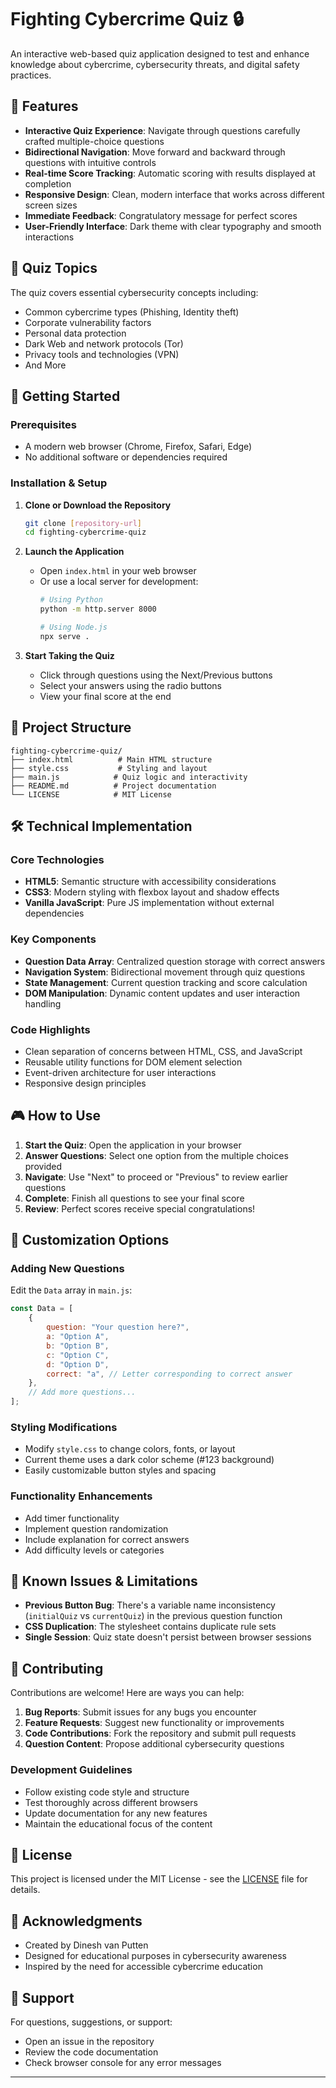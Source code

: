 # Fighting Cybercrime Quiz 🔒

An interactive web-based quiz application designed to test and enhance knowledge about cybercrime, cybersecurity threats, and digital safety practices.

## 🌟 Features

- **Interactive Quiz Experience**: Navigate through questions carefully crafted multiple-choice questions
- **Bidirectional Navigation**: Move forward and backward through questions with intuitive controls
- **Real-time Score Tracking**: Automatic scoring with results displayed at completion
- **Responsive Design**: Clean, modern interface that works across different screen sizes
- **Immediate Feedback**: Congratulatory message for perfect scores
- **User-Friendly Interface**: Dark theme with clear typography and smooth interactions

## 🎯 Quiz Topics

The quiz covers essential cybersecurity concepts including:
- Common cybercrime types (Phishing, Identity theft)
- Corporate vulnerability factors
- Personal data protection
- Dark Web and network protocols (Tor)
- Privacy tools and technologies (VPN)
- And More

## 🚀 Getting Started

### Prerequisites
- A modern web browser (Chrome, Firefox, Safari, Edge)
- No additional software or dependencies required

### Installation & Setup

1. **Clone or Download the Repository**
   ```bash
   git clone [repository-url]
   cd fighting-cybercrime-quiz
   ```

2. **Launch the Application**
   - Open `index.html` in your web browser
   - Or use a local server for development:
     ```bash
     # Using Python
     python -m http.server 8000
     
     # Using Node.js
     npx serve .
     ```

3. **Start Taking the Quiz**
   - Click through questions using the Next/Previous buttons
   - Select your answers using the radio buttons
   - View your final score at the end

## 📁 Project Structure

```
fighting-cybercrime-quiz/
├── index.html          # Main HTML structure
├── style.css           # Styling and layout
├── main.js            # Quiz logic and interactivity
├── README.md          # Project documentation
└── LICENSE            # MIT License
```

## 🛠️ Technical Implementation

### Core Technologies
- **HTML5**: Semantic structure with accessibility considerations
- **CSS3**: Modern styling with flexbox layout and shadow effects
- **Vanilla JavaScript**: Pure JS implementation without external dependencies

### Key Components
- **Question Data Array**: Centralized question storage with correct answers
- **Navigation System**: Bidirectional movement through quiz questions
- **State Management**: Current question tracking and score calculation
- **DOM Manipulation**: Dynamic content updates and user interaction handling

### Code Highlights
- Clean separation of concerns between HTML, CSS, and JavaScript
- Reusable utility functions for DOM element selection
- Event-driven architecture for user interactions
- Responsive design principles

## 🎮 How to Use

1. **Start the Quiz**: Open the application in your browser
2. **Answer Questions**: Select one option from the multiple choices provided
3. **Navigate**: Use "Next" to proceed or "Previous" to review earlier questions
4. **Complete**: Finish all questions to see your final score
5. **Review**: Perfect scores receive special congratulations!

## 🔧 Customization Options

### Adding New Questions
Edit the `Data` array in `main.js`:
```javascript
const Data = [
    {
        question: "Your question here?",
        a: "Option A",
        b: "Option B", 
        c: "Option C",
        d: "Option D",
        correct: "a", // Letter corresponding to correct answer
    },
    // Add more questions...
];
```

### Styling Modifications
- Modify `style.css` to change colors, fonts, or layout
- Current theme uses a dark color scheme (#123 background)
- Easily customizable button styles and spacing

### Functionality Enhancements
- Add timer functionality
- Implement question randomization
- Include explanation for correct answers
- Add difficulty levels or categories

## 🐛 Known Issues & Limitations

- **Previous Button Bug**: There's a variable name inconsistency (`initialQuiz` vs `currentQuiz`) in the previous question function
- **CSS Duplication**: The stylesheet contains duplicate rule sets
- **Single Session**: Quiz state doesn't persist between browser sessions

## 🤝 Contributing

Contributions are welcome! Here are ways you can help:

1. **Bug Reports**: Submit issues for any bugs you encounter
2. **Feature Requests**: Suggest new functionality or improvements
3. **Code Contributions**: Fork the repository and submit pull requests
4. **Question Content**: Propose additional cybersecurity questions

### Development Guidelines
- Follow existing code style and structure
- Test thoroughly across different browsers
- Update documentation for any new features
- Maintain the educational focus of the content

## 📄 License

This project is licensed under the MIT License - see the [LICENSE](LICENSE) file for details.

## 🙏 Acknowledgments

- Created by Dinesh van Putten
- Designed for educational purposes in cybersecurity awareness
- Inspired by the need for accessible cybercrime education

## 📧 Support

For questions, suggestions, or support:
- Open an issue in the repository
- Review the code documentation
- Check browser console for any error messages

---
